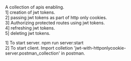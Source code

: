 A collection of apis enabling.</br> 
1] creation of jwt tokens.</br>
2] passing jwt tokens as part of http only cookies.</br>
3] Authorizing protected routes using jwt tokens.</br>
4] refreshing jwt tokens.</br>
5] deleting jwt tokens.</br>

1] To start server. npm run server:start</br>
2] To start client. Import colletion 'jwt-with-httponlycookie-server.postman_collection' in postman.</br> 